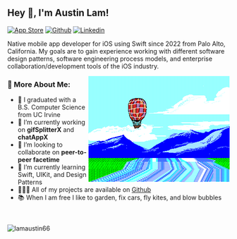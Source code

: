 ## Hey 👋, I'm Austin Lam!

[![App Store](https://img.shields.io/badge/App_Store-0D96F6?style=plastic&logo=app-store&logoColor=white)](https://apps.apple.com/us/app/gif-splitter-x/id1640601781)
[![Github](https://img.shields.io/badge/-Github-000?style=plastic&logo=Github&logoColor=white)](https://github.com/lamaustin66)
[![Linkedin](https://img.shields.io/badge/-LinkedIn-blue?style=plastic&logo=Linkedin&logoColor=white)](https://www.linkedin.com/in/lamaustin66/)


Native mobile app developer for iOS using Swift since 2022 from Palo Alto, California. My goals are to gain experience working with different software design patterns, software engineering process models, and enterprise collaboration/development tools of the iOS industry.

<img align="right" alt="GIF" src="https://github.com/lamaustin66/lamaustin66/blob/main/assets/pilotredsun.gif?raw=true"/>
  
### 🧐 More About Me:

- 📝 I graduated with a B.S. Computer Science from UC Irvine
- 🔭 I’m currently working on **gifSplitterX** and **chatAppX**
- 🤝 I’m looking to collaborate on **peer-to-peer facetime**
- 🌱 I’m currently learning Swift, UIKit, and Design Patterns
- 👨🏻‍💻 All of my projects are available on [Github](https://github.com/lamaustin66)
- 📚 When I am free I like to garden, fix cars, fly kites, and blow bubbles

<br/>
<p><img align="center" src="https://github-readme-stats.vercel.app/api/top-langs?username=lamaustin66&show_icons=true&locale=en&layout=compact" alt="lamaustin66" /></p>
